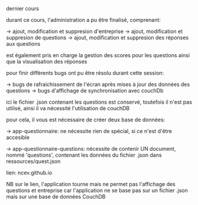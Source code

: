 dernier cours

durant ce cours, l'administration a pu être finalisé, comprenant:

-> ajout, modification et suppresion d'entreprise
-> ajout, modification et suppresion de questions
-> ajout, modification et suppresion des réponses aux questions

est également pris en charge la gestion des scores pour les questions ainsi que la visualisation des réponses

pour finir diffèrents bugs ont pu être résolu durant cette session:

-> bugs de rafraichissement de l'écran après mises à jour des données des questions
-> bugs d'affichage de synchronisation avec couchDb

ici le fichier .json contenant les questions est conservé, toutefois il n'est pas utilisé, ainsi il va nécessité l'utilisation de couchDB

pour cela, il vous est nécessaire de créer deux base de données:

-> app-questionnaire: ne nécessite rien de spécial, si ce n'est d'être accesible

-> app-questionnaire-questions: nécessite de contenir UN document, nommé 'questions', contenant les données du fichier .json dans ressources/quest.json

lien: ncev.github.io

NB sur le lien, l'application tourne mais ne permet pas l'affichage des questions et entreprise car l'application ne se base pas sur un fichier .json mais sur une base de données CouchDB
